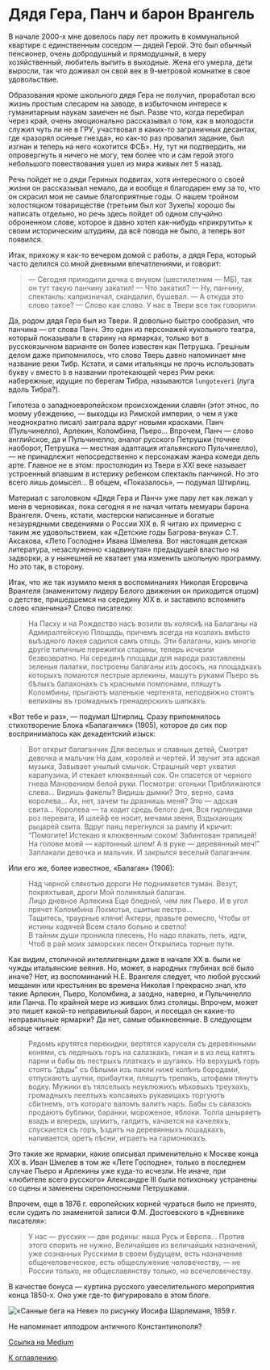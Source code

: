 # Дядя Гера, Панч и барон Врангель

В начале 2000-х мне довелось пару лет прожить в коммунальной квартире с единственным соседом — дядей Герой. Это был обычный пенсионер, очень добродушный и прямодушный, в меру хозяйственный, любитель выпить в выходные. Жена его умерла, дети выросли, так что доживал он свой век в 9-метровой комнатке в свое удовольствие.

Образования кроме школьного дядя Гера не получил, проработал всю жизнь простым слесарем на заводе, в избыточном интересе к гуманитарным наукам замечен не был. Разве что, когда перебирал через край, очень эмоционально рассказывал о том, как в молодости служил чуть ли не в ГРУ, участвовал в каких-то заграничных десантах, где «разорял осиные гнезда», но как-то раз провалил задание, был изгнан и теперь на него «охотится ФСБ». Ну, тут ни подтвердить, ни опровергнуть я ничего не могу, тем более что и сам герой этого небольшого повествования ушел из мира живых лет 5 назад.

Речь пойдет не о дяди Гериных подвигах, хотя интересного о своей жизни он рассказывал немало, да и вообще я благодарен ему за то, что он скрасил мои не самые благоприятные годы. О нашем тройном холостяцком товариществе (третьим был кот Зухель) хорошо бы написать отдельно, но речь здесь пойдет об одном случайно оброненном слове, которое я давно хотел как-нибудь «прикрутить» к своим историческим штудиям, да всё повода не было, а теперь вот появился.

Итак, прихожу я как-то вечером домой с работы, а дядя Гера, который часто делился со мной дневными впечатлениями, и говорит:

> — Сегодня приходили дочка с внуком (шестилетним — МБ), так он тут такую панчину закатил!
> — Что закатил?
> — Ну, панчину, спектакль: капризничал, скандалил, бушевал.
> — А откуда это слово такое?
> — Слово как слово. У нас в Твери все так говорили.

Да, родом дядя Гера был из Твери. Я довольно быстро сообразил, что панчина — от слова Панч. Это один из персонажей кукольного театра, который показывали в старину на ярмарках, только вот в русскоязычном варианте он более известен как Петрушка. Грешным делом даже припомнилось, что слово Тверь давно напоминает мне название реки Тибр. Кстати, и сами итальянцы не прочь использовать букву `v` вместо `b` в названии протекающей через Рим реки: набережные, идущие по берегам Тибра, называются `lungoteveri` (луга вдоль Тибра?).

Гипотеза о западноевропейском происхождении славян (этот этнос, по моему убеждению, — выходцы из Римской империи, о чем я уже неоднократно писал) заиграла вдруг новыми красками. Панч (Пульчинелло), Арлекин, Коломбина, Пьеро… Впрочем, Панч — слово английское, да и Пульчинелло, аналог русского Петрушки (точнее наоборот, Петрушка — местная адаптация итальянского Пульчинелло), — не принадлежит непосредственно к персонажам жанра комеди дель арте. Главное не в этом: простолюдин из Твери в XXI веке называет устроенный впавшим в истерику ребенком спектакль панчиной. Но это всего лишь домысел… В общем, «Показалось», — подумал Штирлиц.

Материал с заголовком «Дядя Гера и Панч» уже пару лет как лежал у меня в черновиках, пока сегодня я не начал читать мемуары барона Врангеля. Очень, кстати, мастерски написанные и богатые незаурядными сведениями о России XIX в. Я читаю их примерно с таким же удовольствием, как «Детские годы Багрова-внука» С.Т. Аксакова, «Лето Господне» Ивана Шмелева. Вот настоящая детская литература, незаслуженно «задвинутая» предыдущей властью на задворки, а у нынешней не хватает ума изменить школьную программу. Но это так, в сторону.

Итак, что же так изумило меня в воспоминаниях Николая Егоровича Врангеля (знаменитому лидеру Белого движения он приходится отцом) о детстве, пришедшемся на середину XIX в. и заставило вспомнить слово «панчина»? Слово писателю:

> На Пасху и на Рождество насъ возили въ коляскѣ на Балаганы на Ад­миралтейскую Площадь, причемъ всегда на козлахъ вмѣсто выѣздного ла­кея садился самъ отецъ. Эти балаганы, какъ многіе другіе типичные пережитки старины, теперь исчезли безвозвратно. На серединѣ площади для народа разставлены зеленыя палатки, по­строены балаганы изъ досокъ, на площадкахъ которыхъ ломаются пестрые арлекины, машутъ руками Пьеро въ бѣлыхъ балахонахъ съ красными пом­понами, пляшутъ Коломбины, прыгаютъ маленькіе чертенята, неподвижно стоятъ великаны въ громадныхъ гренадерскихъ шапкахъ.

«Вот тебе и раз», — подумал Штирлиц. Сразу припомнилось стихотворение Блока «Балаганчик» (1905), которое до сих пор воспринималось как декадентский изыск:

> Вот открыт балаганчик
Для веселых и славных детей,
Смотрят девочка и мальчик
На дам, королей и чертей.
И звучит эта адская музыка,
Завывает унылый смычок.
Страшный черт ухватил карапузика,
И стекает клюквенный сок.
Он спасется от черного гнева
Мановением белой руки.
Посмотри: огоньки
Приближаются слева…
Видишь факелы? Видишь дымки?
Это, верно, сама королева… 
Ах, нет, зачем ты дразнишь меня?
Это — адская свита…
Королева — та ходит средь белого дня,
Вся гирляндами роз перевита,
И шлейф ее носит, мечами звеня,
Вздыхающих рыцарей свита.
Вдруг паяц перегнулся за рампу
И кричит: “Помогите!
Истекаю я клюквенным соком!
Забинтован тряпицей!
На голове моей — картонный шлем!
А в руке — деревянный меч!”
Заплакали девочка и мальчик.
И закрылся веселый балаганчик.

Или его же, более известное, «Балаган» (1906):

> Над черной слякотью дороги
Не поднимается туман.
Везут, покряхтывая, дроги
Мой полинялый балаган.  
Лицо дневное Арлекина
Еще бледней, чем лик Пьеро.
И в угол прячет Коломбина
Лохмотья, сшитые пестро…  
Тащитесь, траурные клячи!
Актеры, правьте ремесло,
Чтобы от истины ходячей
Всем стало больно и светло!  
В тайник души проникла плесень, 
Но надо плакать, петь, идти,
Чтоб в рай моих заморских песен
Открылись торные пути.

Как видим, столичной интеллигенции даже в начале XX в. были не чужды итальянские веяния. Но, может, в народных глубинах всё было иначе? Нет, из воспоминаний Н.Е. Врангеля следует, что любой русский мещанин или крестьянин во времена Николая I прекрасно знал, кто такие Арлекин, Пьеро, Коломбина, а заодно, наверно, и Пульчинелло или Панча. По крайней мере из живших близ столицы. Впрочем, может это пишет какой-то неправильный барон, и посещал он какие-то неправильные ярмарки? Да нет, самые обыкновенные. В следующем абзаце читаем:

> Рядомъ крутятся перекидки, вертятся карусели съ деревянными конями, съ ледяныхъ горъ на салазкахъ, гикая и в из лещ катятъ парни и бабы въ пестрыхъ платкахъ и шугаяхъ. На верхушкѣ горъ стоятъ “дѣды” съ бѣлыми изъ пакли ниже колѣнъ бородами, отпускаютъ шутки, прибаутки, пляшутъ трепакъ, што­фами тянутъ водку. Мужики въ тялселыхъ неуклюжихъ мѣховыхъ треу­хахъ, громадныхъ леелтыхъ колсаиыхъ рукавицахъ торгуютъ сбитнемъ, отъ котораго валомъ валитъ наръ. Бабы съ салазокъ продаютъ бублики, баранки, мороженое, яблоки. Толпа шныряетъ взадъ и впередъ, шумитъ, галдитъ, качается на качеляхъ, спускается съ горъ, ѣздитъ на деревянныхъ лошадкахъ, напивается, оретъ пѣсни, играетъ на гармоникахъ.

Это такие же ярмарки, какие описывал применительно к Москве конца XIX в. Иван Шмелев в том же «Лете Господне», только в последнем случае Пьеро и Арлекины уже куда-то исчезли. Не иначе, при «любителе всего русского» Александре III были потихоньку устранены со сцены и заменены скрепоносными Петрушками.

Впрочем, еще в 1876 г. европейских корней чураться было не принято, если судить по знаменитой записи Ф.М. Достоевского в «Дневнике писателя»:

> У нас — русских — две родины: наша Русь и Европа… Против этого спорить не нужно. Величайшее из величайших назначений, уже сознанных Русскими в своем будущем, есть назначение общечеловеческое, есть общеслужение человечеству, — не России только, не общеславянству только, но всечеловечеству.

В качестве бонуса — куртина русского увеселительного мероприятия конца 1850-х. Оно уже где-то фигурировало в этом блоге.

<img src="img/race.png" alt="«Санные бега на Неве» по рисунку Иосифа Шарлеманя, 1859 г." />

Не напоминает ипподром античного Константинополя?

[Ссылка на Medium](https://yababay.medium.com/%D0%B4%D1%8F%D0%B4%D1%8F-%D0%B3%D0%B5%D1%80%D0%B0-%D0%BF%D0%B0%D0%BD%D1%87-%D0%B8-%D0%B1%D0%B0%D1%80%D0%BE%D0%BD-%D0%B2%D1%80%D0%B0%D0%BD%D0%B3%D0%B5%D0%BB%D1%8C-2a4575b10196)

[К оглавлению](/#toc).
